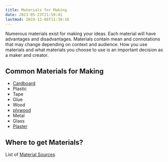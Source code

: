 ```yaml
---
title: Materials for Making
date: 2023-05-23T21:59:41
lastmod: 2024-12-06T11:39:16
---
```


Numerous materials exist for making your ideas. Each material will have advantages and disadvantages. Materials contain mean and connotations that may change depending on context and audience. How you use materials and what materials you choose to use is an important decision as a maker and creator.

## Common Materials for Making

- [Cardboard](./cardboard-construction.md)
- Plastic
- Tape
- Glue
- Wood
- [plywood](../woodworking/plywood.md)
- Metal
- Glass
- [Plaster](./plaster.md)

## Where to get Materials?

List of [Material Sources](./material-sources.md)
